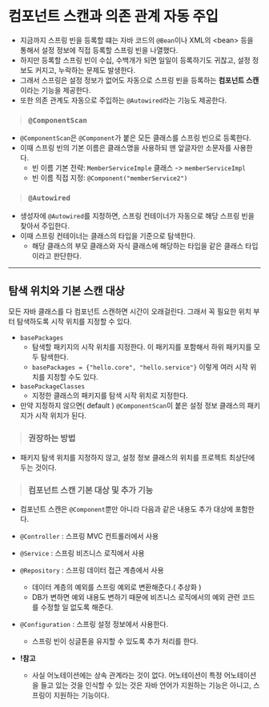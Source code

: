 # 컴포넌트 스캔과 의존 관계 자동 주입
- 지금까지 스프링 빈을 등록할 떄는 자바 코드의 ```@Bean```이나 XML의 \<bean> 등을 통해서 설정 정보에 직접 등록할 스프링 빈을 나열했다.
- 하지만 등록할 스프링 빈이 수십, 수백개가 되면 일일이 등록하기도 귀찮고, 설정 정보도 커지고, 누락하는 문제도 발생한다.
- 그래서 스프링은 설정 정보가 없어도 자동으로 스프링 빈을 등록하는 **컴포넌트 스캔**이라는 기능을 제공한다.
- 또한 의존 관계도 자동으로 주입하는 ```@Autowired```라는 기능도 제공한다.

> ### ```@ComponentScan```
- ```@ComponentScan```은 ```@Component```가 붙은 모든 클래스를 스프링 빈으로 등록한다.
- 이때 스프링 빈의 기본 이름은 클래스명을 사용하되 맨 앞글자만 소문자를 사용한다.
  - 빈 이름 기본 전략: ```MemberServiceImple``` 클래스 -> ```memberServiceImpl```
  - 빈 이름 직접 지정: ```@Component("memberService2")```

> ### ```@Autowired```
- 생성자에 ```@Autowired```를 지정하면, 스프링 컨테이너가 자동으로 해당 스프링 빈을 찾아서 주입한다.
- 이때 스프링 컨테이너는 클래스의 타입을 기준으로 탐색한다.
  - 해당 클래스의 부모 클래스와 자식 클래스에 해당하는 타입을 같은 클래스 타입이라고 판단한다.

***
## 탐색 위치와 기본 스캔 대상
모든 자바 클래스를 다 컴포넌트 스캔하면 시간이 오래걸린다. 그래서 꼭 필요한 위치 부터 탐색하도록 시작 위치를 지정할 수 있다.
- ```basePackages```
  - 탐색할 패키지의 시작 위치를 지정한다. 이 패키지를 포함해서 하위 패키지를 모두 탐색한다.
  - ```basePackages = {"hello.core", "hello.service"}``` 이렇게 여러 시작 위치를 지정할 수도 있다.
- ```basePackageClasses```
  - 지정한 클래스의 패키지를 탐색 시작 위치로 지정한다.
- 만약 지정하지 않으면( default ) ```@ComponentScan```이 붙은 설정 정보 클래스의 패키지가 시작 위치가 된다.

> ### 권장하는 방법
- 패키지 탐색 위치를 지정하지 않고, 설정 정보 클래스의 위치를 프로젝트 최상단에 두는 것이다.

> ### 컴포넌트 스캔 기본 대상 및 추가 기능
- 컴포넌트 스캔은 ```@Component```뿐만 아니라 다음과 같은 내용도 추가 대상에 포함한다.
- ```@Controller``` : 스프링 MVC 컨트롤러에서 사용
- ```@Service``` : 스프링 비즈니스 로직에서 사용
- ```@Repository``` : 스프링 데이터 접근 계층에서 사용
  - 데이터 계층의 예외를 스프링 예외로 변환해준다.( 추상화 )
  - DB가 변하면 예외 내용도 변하기 때문에 비즈니스 로직에서의 예외 관련 코드를 수정할 일 없도록 해준다.
- ```@Configuration``` : 스프링 설정 정보에서 사용한다.
  - 스프링 빈이 싱글톤을 유지할 수 있도록 추가 처리를 한다.

- **!참고**
  - 사실 어노테이션에는 상속 관계라는 것이 없다. 어노테이션이 특정 어노테이션을 들고 있는 것을 인식할 수 있는 것은 자바 언어가 지원하는 기능은 아니고, 스프링이 지원하는 기능이다.